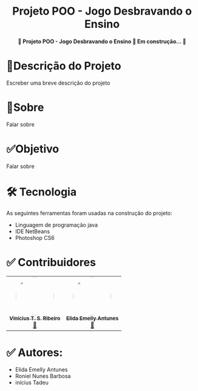  <h1 align="center">
  Projeto POO - Jogo Desbravando o Ensino
</h1>


<h4 align="center">
  🚧  Projeto POO - Jogo Desbravando o Ensino 🚀 Em construção...  🚧
</h4>

<h1>
   🚀Descrição do Projeto
</h1>
<p>
  Escreber uma breve descrição do projeto
</p>
 
 <h1>
    🎯Sobre
 </h1>
 <p>
 Falar sobre
 </p>
 
 <h1>
    ✅Objetivo
 </h1>
 <p>
 Falar sobre
 </p>
 
<h1>
🛠 Tecnologia
</h1>
<p>
As seguintes ferramentas foram usadas na construção do projeto:
</p>
<ul> 
<li>Linguagem de programação java</li> 
<li>IDE NetBeans</li> 
<li>Photoshop CS6</li> 
</ul>

 <h1>
✅ Contribuidores
 </h1>
 <table><tr>
 <td align="center"><a href="https://github.com/ViniSRibeiro"><img style="border-radius: 50%;" src="https://avatars.githubusercontent.com/u/37838123?v=4" width="100px;" alt=""/><br /><sub><b>Vinícius T. S. Ribeiro</b></sub></a><br /><a href="https://github.com/ViniSRibeiro" title="Grupo POO">🚀</a>
 </td>
 
  <td align="center"><a href="https://github.com/Elida-E"><img style="border-radius: 50%;" src="https://avatars.githubusercontent.com/u/72415571?v=4" width="100px;" alt=""/><br /><sub><b>Elida Emelly Antunes</b></sub></a><br /><a href="https://github.com/Elida-E" title="Grupo POO">🚀</a>
 </td>
  
 
</tr>
</table>
 
 <h1>
✅ Autores:
 </h1>
 
<ul> 
<li>Elida Emelly Antunes</li> 
<li>Roniel Nunes Barbosa</li> 
<li>inícius Tadeu</li> 
</ul>


<!--te-->


